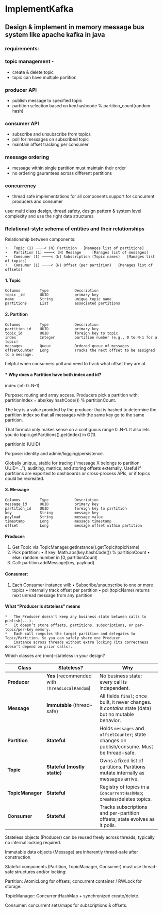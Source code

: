 # ImplementKafka

## Design & implement in memory message bus system like apache kafka in java

### requirements:

### topic management -
- create & delete topic
- topic can have multiple partition

### producer API
- publish message to specified topic
- partition selection based on key.hashcode % partition_count(random hash)

### consumer API
- subscribe and unsubscribe  from topics
- poll for messages on subscribed topic
- maintain offset tracking per consumer

### message ordering

- message within single partition must maintain their order
- no ordering gaurantees across different partitions

### concurrency
- thread safe implementations for all components
  support for concurrent producers and consumer

user multi class design, thread safety, design pattern & system level complexity
and use the right data structures


### Relational-style schema of entities and their relationships

Relationship between components:

    •	Topic (1) ────< (N) Partition   [Manages list of partitions]
    •	Partition (1) ────< (N) Message     [Manages list of messages]
    •	Consumer (1) ────< (N) Subscription (Topic names)   [Manages list of topics]
    •	Consumer (1) ────< (N) Offset (per partition)   [Manages list of offsets]

#### 1. Topic


    Columns         Type            Description
    topic _id       UUID            primary key
    name            String          unique topic name
    partitions      List            associated partitions


#### 2. Partition


    Columns         Type            Description
    partition_id    UUID            primary key
    topic_id        UUID            foreign key to topic
    index           Integer         partition number (e.g., 0 to N-1 for a topic)
    messages        Queue           Ordered queue of messages
    offsetCounter   Long            Tracks the next offset to be assigned to a message.

helpful when consumers poll and need to track what offset they are at.

#### * Why does a Partition have both index and id?
index (int: 0..N-1)

Purpose: routing and array access.
Producers pick a partition with: partitionIndex = abs(key.hashCode()) % partitionCount.

The key is a value provided by the producer that is hashed to determine the partition index
so that all messages with the same key go to the same partition.

That formula only makes sense on a contiguous range 0..N-1.
It also lets you do topic.getPartitions().get(index) in O(1).

partitionId (UUID)

Purpose: identity and admin/logging/persistence.

Globally unique, stable for tracing (“message X belongs to partition UUID=...”), auditing, metrics, and storing
offsets externally.
Useful if partitions are exported to dashboards or cross-process APIs, or if topics could be recreated.


#### 3. Message


    Columns         Type            Description
    message_id      UUID            primary key
    partition_id    UUID            foreign key to partition
    key             String          message key
    payload         String          message value
    timestamp       Long            message timestamp
    offset          Long            message offset within partition


#### Producer:

1.  Get Topic via TopicManager.getInstance().getTopic(topicName)
2.	Pick partition:
      •	if key: Math.abs(key.hashCode()) % partitionCount
      •	else: random number in [0, partitionCount)
3.	Call: partition.addMessage(key, payload)

#### Consumer:

1.  Each Consumer instance will:
    •	Subscribe/unsubscribe to one or more topics
    •	Internally track offset per partition
    •	poll(topicName) returns next unread message from any partition


#### What “Producer is stateless” means

    *   The Producer doesn’t keep any business state between calls to publish(...).
    *   It doesn’t store offsets, partitions, subscriptions, or per-topic/per-key memory.
    *   Each call computes the target partition and delegates to Topic/Partition. So you can safely share one Producer
        instance across threads without extra locking (its correctness doesn’t depend on prior calls).


Which classes are (non)-stateless in your design?

| Class            | Stateless?                                     | Why                                                                                                   |
| ---------------- | ---------------------------------------------- | ----------------------------------------------------------------------------------------------------- |
| **Producer**     | **Yes** (recommended with `ThreadLocalRandom`) | No business state; every call is independent.                                                         |
| **Message**      | **Immutable** (thread-safe)                    | All fields `final`; once built, it never changes. It *contains* state (data) but no mutable behavior. |
| **Partition**    | **Stateful**                                   | Holds `messages` and `offsetCounter`; state changes on publish/consume. Must be thread-safe.          |
| **Topic**        | **Stateful (mostly static)**                   | Owns a fixed list of partitions. Partitions mutate internally as messages arrive.                     |
| **TopicManager** | **Stateful**                                   | Registry of topics in a `ConcurrentHashMap`; creates/deletes topics.                                  |
| **Consumer**     | **Stateful**                                   | Tracks subscriptions and per-partition offsets; state evolves as it polls.                            |


Stateless objects (Producer) can be reused freely across threads, typically no internal locking required.

Immutable data objects (Message) are inherently thread-safe after construction.

Stateful components (Partition, TopicManager, Consumer) must use thread-safe structures and/or locking:

Partition: AtomicLong for offsets; concurrent container / RWLock for storage.

TopicManager: ConcurrentHashMap + synchronized create/delete.

Consumer: concurrent sets/maps for subscriptions & offsets.
